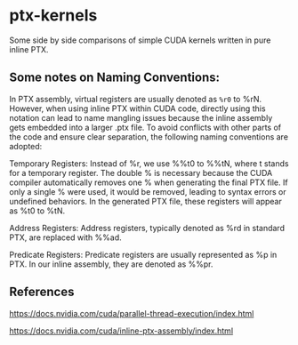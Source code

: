 # ptx-kernels
Some side by side comparisons of simple CUDA kernels written in pure inline PTX.


## Some notes on Naming Conventions:
In PTX assembly, virtual registers are usually denoted as `%r0` to %rN. However, when using inline PTX within CUDA code, directly using this notation can lead to name mangling issues because the inline assembly gets embedded into a larger .ptx file. To avoid conflicts with other parts of the code and ensure clear separation, the following naming conventions are adopted:

Temporary Registers: Instead of %r, we use %%t0 to %%tN, where t stands for a temporary register. The double % is necessary because the CUDA compiler automatically removes one % when generating the final PTX file. If only a single % were used, it would be removed, leading to syntax errors or undefined behaviors. In the generated PTX file, these registers will appear as %t0 to %tN.

Address Registers: Address registers, typically denoted as %rd in standard PTX, are replaced with %%ad. 

Predicate Registers: Predicate registers are usually represented as %p in PTX. In our inline assembly, they are denoted as %%pr.

## References 

https://docs.nvidia.com/cuda/parallel-thread-execution/index.html


https://docs.nvidia.com/cuda/inline-ptx-assembly/index.html
